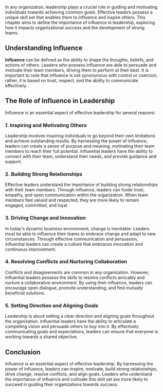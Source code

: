 
In any organization, leadership plays a crucial role in guiding and motivating individuals towards achieving common goals. Effective leaders possess a unique skill set that enables them to influence and inspire others. This chapter aims to define the importance of influence in leadership, exploring how it impacts organizational success and the development of strong teams.

Understanding Influence
-----------------------

**Influence** can be defined as the ability to shape the thoughts, beliefs, and actions of others. Leaders who possess influence are able to persuade and motivate their team members, driving them to perform at their best. It is important to note that influence is not synonymous with control or coercion; rather, it is based on trust, respect, and the ability to communicate effectively.

The Role of Influence in Leadership
-----------------------------------

Influence is an essential aspect of effective leadership for several reasons:

### 1. Inspiring and Motivating Others

Leadership involves inspiring individuals to go beyond their own limitations and achieve outstanding results. By harnessing the power of influence, leaders can create a sense of purpose and meaning, motivating their team members to reach their full potential. Influential leaders have the ability to connect with their team, understand their needs, and provide guidance and support.

### 2. Building Strong Relationships

Effective leaders understand the importance of building strong relationships with their team members. Through influence, leaders can foster trust, empathy, and open communication within the organization. When team members feel valued and respected, they are more likely to remain engaged, committed, and loyal.

### 3. Driving Change and Innovation

In today's dynamic business environment, change is inevitable. Leaders must be able to influence their teams to embrace change and adapt to new circumstances. Through effective communication and persuasion, influential leaders can create a culture that embraces innovation and continuous improvement.

### 4. Resolving Conflicts and Nurturing Collaboration

Conflicts and disagreements are common in any organization. However, influential leaders possess the skills to resolve conflicts amicably and nurture a collaborative environment. By using their influence, leaders can encourage open dialogue, promote understanding, and find mutually beneficial solutions.

### 5. Setting Direction and Aligning Goals

Leadership is about setting a clear direction and aligning goals throughout the organization. Influential leaders have the ability to articulate a compelling vision and persuade others to buy into it. By effectively communicating goals and expectations, leaders can ensure that everyone is working towards a shared objective.

Conclusion
----------

Influence is an essential aspect of effective leadership. By harnessing the power of influence, leaders can inspire, motivate, build strong relationships, drive change, resolve conflicts, and align goals. Leaders who understand the importance of influence and cultivate this skill set are more likely to succeed in guiding their organizations towards success.
